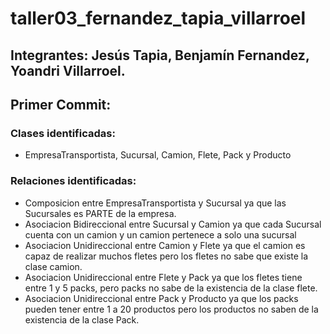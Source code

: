 # taller03_fernandez_tapia_villarroel
## Integrantes: Jesús Tapia, Benjamín Fernandez, Yoandri Villarroel.

## Primer Commit: 
### Clases identificadas: 
* EmpresaTransportista, Sucursal, Camion, Flete, Pack y Producto
### Relaciones identificadas: 
* Composicion entre EmpresaTransportista y Sucursal ya que las Sucursales es PARTE de la empresa.
* Asociacion Bidireccional entre Sucursal y Camion ya que cada Sucursal cuenta con un camion y un camion pertenece a solo una sucursal
* Asociacion Unidireccional entre Camion y Flete ya que el camion es capaz de realizar muchos fletes pero los fletes no sabe que existe la clase camion.
* Asociacion Unidireccional entre Flete y Pack ya que los fletes tiene entre 1 y 5 packs, pero packs no sabe de la existencia de la clase flete.
* Asociacion Unidireccional entre Pack y Producto ya que los packs pueden tener entre 1 a 20 productos pero los productos no saben de la existencia de la clase Pack.

